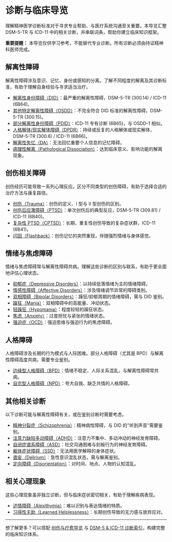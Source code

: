 # 诊断与临床导览

理解精神医学诊断标准对于寻求专业帮助、与医疗系统沟通至关重要。本导览汇整 DSM-5-TR 与 ICD-11 中的相关诊断，并串联词条，帮助你建立临床知识框架。

**重要提醒：** 本导览仅供学习参考，不能替代专业诊断。所有诊断必须由持证精神科医师完成。

## 解离性障碍

解离性障碍涉及意识、记忆、身份或感知的分离。了解不同程度的解离及其诊断标准，有助于理解自身经验与寻求适当治疗。

- [解离性身份障碍（DID）](entries/DID.md)：最严重的解离性障碍，DSM-5-TR (300.14) / ICD-11 (6B64)。
- [其他特定解离性障碍（OSDD）](entries/OSDD.md)：不完全符合 DID 标准的解离性障碍，DSM-5-TR (300.15)。
- [部分解离性身份障碍（PDID）](entries/Partial-Dissociative-Identity-Disorder-PDID.md)：ICD-11 专有诊断 (6B65)，与 OSDD-1 相似。
- [人格解体/现实解体障碍（DPDR）](entries/Depersonalization-Derealization-Disorder-DPDR.md)：持续或反复的人格解体或现实解体，DSM-5-TR (300.6) / ICD-11 (6B66)。
- [解离性失忆（DA）](entries/Dissociative-Amnesia-DA.md)：无法回忆重要个人信息的记忆障碍。
- [病理性解离（Pathological Dissociation）](entries/Pathological-Dissociation.md)：达到临床意义、影响功能的解离现象。

## 创伤相关障碍

创伤经历可能导致一系列心理反应。区分不同类型的创伤障碍，有助于选择合适的治疗方法与康复路径。

- [创伤（Trauma）](entries/Trauma.md)：创伤的定义、I 型与 II 型创伤的区别。
- [创伤后应激障碍（PTSD）](entries/PTSD.md)：单次创伤后的典型反应，DSM-5-TR (309.81) / ICD-11 (6B40)。
- [复杂性 PTSD（CPTSD）](entries/CPTSD.md)：长期、重复性创伤导致的复杂症状群，ICD-11 (6B41)。
- [闪回（Flashback）](entries/Flashback.md)：创伤记忆的突然重现，伴随强烈情绪与身体感觉。

## 情绪与焦虑障碍

情绪与焦虑障碍常与解离性障碍共病。理解这些诊断的区别与联系，有助于更全面地评估心理状态。

- [抑郁症（Depressive Disorders）](entries/Depressive-Disorders.md)：以持续低落情绪为主的情绪障碍。
- [情感性障碍（Affective Disorders）](entries/Affective-Disorders.md)：涉及情绪调节异常的障碍类别。
- [双相障碍（Bipolar Disorders）](entries/Bipolar-Disorders.md)：躁狂/抑郁周期的情绪障碍，需与 DID 鉴别。
- [躁狂（Mania）](entries/Mania.md)：双相障碍中的高能量、冲动状态。
- [轻躁狂（Hypomania）](entries/Hypomania.md)：程度较轻的躁狂状态。
- [焦虑（Anxiety）](entries/Anxiety.md)：过度担忧与紧张的情绪状态。
- [强迫症（OCD）](entries/OCD.md)：强迫思维与强迫行为的焦虑障碍。

## 人格障碍

人格障碍涉及长期的行为模式与人际困难。部分人格障碍（尤其是 BPD）与解离性障碍高度共病，需要专业鉴别。

- [边缘型人格障碍（BPD）](entries/Borderline-Personality-Disorder-BPD.md)：情绪不稳定、人际关系混乱，与解离性障碍常共病。
- [自恋型人格障碍（NPD）](entries/Narcissistic-Personality-Disorder-NPD.md)：夸大自我、缺乏共情的人格障碍。

## 其他相关诊断

以下诊断可能与解离性障碍有关，或在鉴别诊断时需要考虑。

- [精神分裂症（Schizophrenia）](entries/Schizophrenia-SC.md)：精神病性障碍，与 DID 的"听到声音"需要鉴别。
- [注意力缺陷多动障碍（ADHD）](entries/Attention-Deficit-Hyperactivity-Disorder-ADHD.md)：注意力不集中、多动冲动的神经发育障碍。
- [自闭症谱系障碍（ASD）](entries/Autism-Spectrum-Disorder.md)：社交沟通困难与刻板行为的神经发育障碍。
- [躯体症状障碍（SSD）](entries/Somatic-Symptom-Disorder-SSD.md)：无法用医学解释的身体症状。
- [谵妄（Delirium）](entries/Delirium.md)：急性意识混乱状态，需与解离鉴别。
- [定向障碍（Disorientation）](entries/Disorientation.md)：对时间、地点、人物的认知混乱。

## 相关心理现象

这些心理现象虽非独立诊断，但与临床症状密切相关，有助于理解疾病表现。

- [述情障碍（Alexithymia）](entries/Alexithymia.md)：难以识别与表达情绪的特质。
- [习得性无助（Learned Helplessness）](entries/Learned-Helplessness.md)：长期创伤导致的无力感与放弃应对。

---

想了解更多？可以搭配 [创伤与疗愈导览](Trauma-Healing-Guide.md) 与 [DSM-5 & ICD-11 诊断索引](DSM-ICD-Diagnosis-Index.md)，构建完整的临床知识体系。
